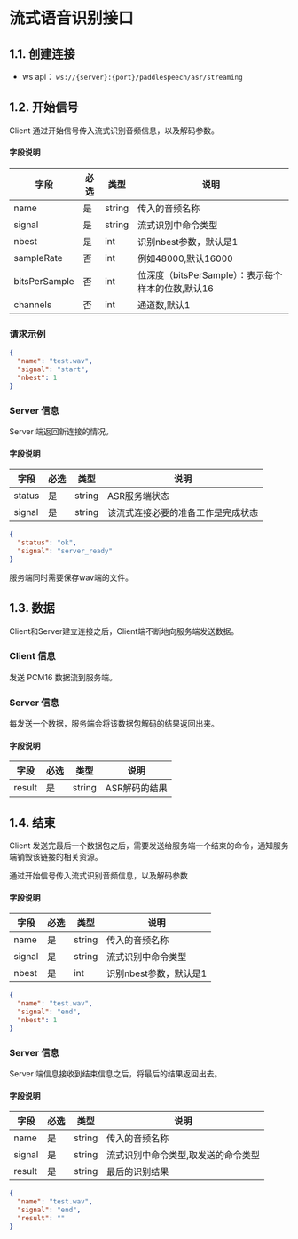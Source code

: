 # 流式语音识别接口

## 1.1. 创建连接

- ws api： `ws://{server}:{port}/paddlespeech/asr/streaming`

## 1.2. 开始信号

Client 通过开始信号传入流式识别音频信息，以及解码参数。

#### 字段说明

| 字段            | 必选 | 类型     | 说明                                |
|---------------|----|--------|-----------------------------------|
| name          | 是  | string | 传入的音频名称                           |
| signal        | 是  | string | 流式识别中命令类型                         |
| nbest         | 是  | int    | 识别nbest参数，默认是1                    |
| sampleRate    | 否  | int    | 例如48000,默认16000                   |
| bitsPerSample | 否  | int    | 位深度（bitsPerSample）：表示每个样本的位数,默认16 |
| channels      | 否  | int    | 通道数,默认1                           |

### 请求示例

```json
{
  "name": "test.wav",
  "signal": "start",
  "nbest": 1
}
```

### Server 信息

Server 端返回新连接的情况。

#### 字段说明

| 字段     | 必选 | 类型     | 说明                |
|--------|----|--------|-------------------|
| status | 是  | string | ASR服务端状态          |
| signal | 是  | string | 该流式连接必要的准备工作是完成状态 |

```json
{
  "status": "ok",
  "signal": "server_ready"
}
```

服务端同时需要保存wav端的文件。

## 1.3. 数据

Client和Server建立连接之后，Client端不断地向服务端发送数据。

### Client 信息

发送 PCM16 数据流到服务端。

### Server 信息

每发送一个数据，服务端会将该数据包解码的结果返回出来。

#### 字段说明

| 字段     | 必选 | 类型     | 说明       |
|--------|----|--------|----------|
| result | 是  | string | ASR解码的结果 |

## 1.4. 结束

Client 发送完最后一个数据包之后，需要发送给服务端一个结束的命令，通知服务端销毁该链接的相关资源。

通过开始信号传入流式识别音频信息，以及解码参数

#### 字段说明

| 字段     | 必选 | 类型     | 说明             |
|--------|----|--------|----------------|
| name   | 是  | string | 传入的音频名称        |
| signal | 是  | string | 流式识别中命令类型      |
| nbest  | 是  | int    | 识别nbest参数，默认是1 |

```json
{
  "name": "test.wav",
  "signal": "end",
  "nbest": 1
}
```

### Server 信息

Server 端信息接收到结束信息之后，将最后的结果返回出去。

#### 字段说明

| 字段     | 必选 | 类型     | 说明                 |
|--------|----|--------|--------------------|
| name   | 是  | string | 传入的音频名称            |
| signal | 是  | string | 流式识别中命令类型,取发送的命令类型 |
| result | 是  | string | 最后的识别结果            |

```json
{
  "name": "test.wav",
  "signal": "end",
  "result": ""
}
```